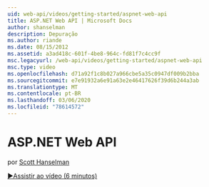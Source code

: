 ```yaml
---
uid: web-api/videos/getting-started/aspnet-web-api
title: ASP.NET Web API | Microsoft Docs
author: shanselman
description: Depuração
ms.author: riande
ms.date: 08/15/2012
ms.assetid: a3ad418c-601f-4be8-964c-fd81f7c4cc9f
msc.legacyurl: /web-api/videos/getting-started/aspnet-web-api
msc.type: video
ms.openlocfilehash: d71a92f1c8b027a966cbe5a35c0947df009b2bba
ms.sourcegitcommit: e7e91932a6e91a63e2e46417626f39d6b244a3ab
ms.translationtype: MT
ms.contentlocale: pt-BR
ms.lasthandoff: 03/06/2020
ms.locfileid: "78614572"
---
```

# <a name="aspnet-web-api"></a>ASP.NET Web API

por [Scott Hanselman](https://github.com/shanselman)

[&#9654;Assistir ao vídeo (6 minutos)](https://channel9.msdn.com/Blogs/ASP-NET-Site-Videos/aspnet-web-api)
